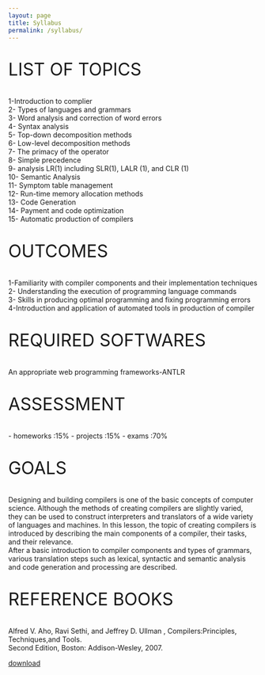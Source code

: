 ```yaml
---
layout: page
title: Syllabus
permalink: /syllabus/
---
```

<p style="font-size:35px;">LIST OF TOPICS</p>
1-Introduction to complier<br>
2- Types of languages and grammars<br>
3- Word analysis and correction of word errors<br>
4- Syntax analysis<br>
5- Top-down decomposition methods<br>
6- Low-level decomposition methods<br>
7- The primacy of the operator<br>
8- Simple precedence<br>
9- analysis LR(1) including SLR(1), LALR (1), and CLR (1)<br>
10- Semantic Analysis<br>
11- Symptom table management<br>
12- Run-time memory allocation methods<br>
13- Code Generation<br>
14- Payment and code optimization<br>
15- Automatic production of compilers<br>

<p style="font-size:35px;">OUTCOMES</p>

1-Familiarity with compiler components and their implementation techniques<br>
2- Understanding the execution of programming language commands<br>
3- Skills in producing optimal programming and fixing programming errors<br>
4-Introduction and application of automated tools in production of compiler<br>

<p style="font-size:35px;">REQUIRED SOFTWARES</p>
 An appropriate web programming frameworks-ANTLR


<p style="font-size:35px;">ASSESSMENT</p>
- homeworks :15%
- projects  :15%
- exams     :70%

<p style="font-size:35px;">GOALS</p>
Designing and building compilers is one of the basic concepts of computer science. Although the methods of creating compilers are slightly varied, they can be used to construct interpreters and translators of a wide variety of languages and machines. In this lesson, the topic of creating compilers is introduced by describing the main components of a compiler, their tasks, and their relevance.<br>
After a basic introduction to compiler components and types of grammars, various translation steps such as lexical, syntactic and semantic analysis and code generation and processing are described.

<p style="font-size:35px;">REFERENCE BOOKS</p>
Alfred V. Aho, Ravi Sethi, and Jeffrey D. Ullman , Compilers:Principles, Techniques,and Tools.<br>
Second Edition, Boston: Addison-Wesley, 2007.
 





















<a href="file:///C:/Users/Asus/AppData/Local/Temp/Rar$DIa13552.46303/syllabus-converted.pdf" target="_blank" download="download">download </a>